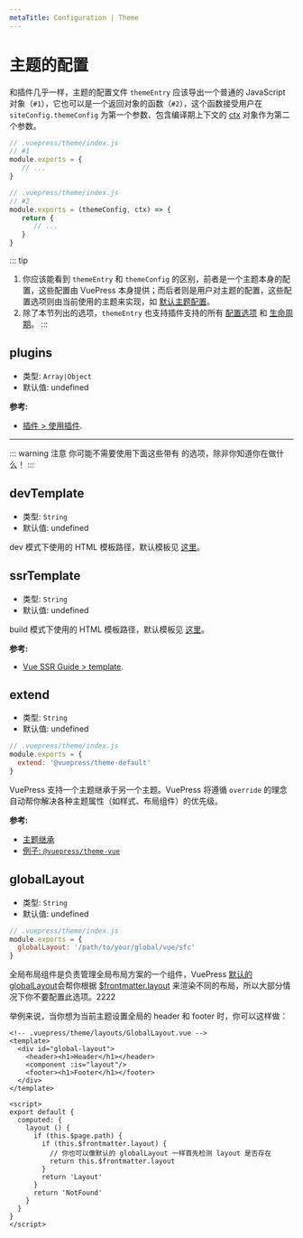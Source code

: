 ```yaml
---
metaTitle: Configuration | Theme
---
```


# 主题的配置

和插件几乎一样，主题的配置文件 `themeEntry` 应该导出一个普通的 JavaScript 对象（`#1`），它也可以是一个返回对象的函数（`#2`），这个函数接受用户在 `siteConfig.themeConfig` 为第一个参数、包含编译期上下文的 [ctx](../plugin/context-api.md) 对象作为第二个参数。

``` js
// .vuepress/theme/index.js
// #1
module.exports = {
   // ...
}
```

``` js
// .vuepress/theme/index.js
// #2
module.exports = (themeConfig, ctx) => {
   return {
      // ...
   }
}
```

::: tip
1. 你应该能看到 `themeEntry` 和 `themeConfig` 的区别，前者是一个主题本身的配置，这些配置由 VuePress 本身提供；而后者则是用户对主题的配置，这些配置选项则由当前使用的主题来实现，如 [默认主题配置](./default-theme-config.md)。
2. 除了本节列出的选项，`themeEntry` 也支持插件支持的所有 [配置选项](../plugin/option-api.md) 和 [生命周期](../plugin/life-cycle.md)。
:::

## plugins

- 类型: `Array|Object`
- 默认值: undefined

**参考:**

- [插件 > 使用插件](../plugin/using-a-plugin.md).

---

::: warning 注意
你可能不需要使用下面这些带有 <Badge text="Danger Zone" vertical="middle"/> 的选项，除非你知道你在做什么！
:::

## devTemplate <Badge text="Danger Zone"/>

- 类型: `String`
- 默认值: undefined

dev 模式下使用的 HTML 模板路径，默认模板见 [这里](https://github.com/vuejs/vuepress/blob/master/packages/%40vuepress/core/lib/client/index.dev.html)。

## ssrTemplate <Badge text="Danger Zone"/>

- 类型: `String`
- 默认值: undefined

build 模式下使用的 HTML 模板路径，默认模板见 [这里](https://github.com/vuejs/vuepress/blob/master/packages/%40vuepress/core/lib/client/index.ssr.html)。

**参考:**

- [Vue SSR Guide > template](https://ssr.vuejs.org/zh/api/#createrenderer).


## extend <Badge text="Danger Zone"/>

- 类型: `String`
- 默认值: undefined

```js
// .vuepress/theme/index.js
module.exports = {
  extend: '@vuepress/theme-default'
}
```

VuePress 支持一个主题继承于另一个主题。VuePress 将遵循 `override` 的理念自动帮你解决各种主题属性（如样式、布局组件）的优先级。

**参考:**

- [主题继承](./inheritance.md)
- [例子: `@vuepress/theme-vue`](https://github.com/vuejs/vuepress/tree/master/packages/@vuepress/theme-vue)

## globalLayout <Badge text="Danger Zone"/>

- 类型: `String`
- 默认值: undefined

```js
// .vuepress/theme/index.js
module.exports = {
  globalLayout: '/path/to/your/global/vue/sfc'
}
```

全局布局组件是负责管理全局布局方案的一个组件，VuePress [默认的 globalLayout](https://github.com/vuejs/vuepress/blob/master/packages/%40vuepress/core/lib/client/components/GlobalLayout.vue)会帮你根据 [$frontmatter.layout](../guide/frontmatter.md#layout) 来渲染不同的布局，所以大部分情况下你不要配置此选项。2222

举例来说，当你想为当前主题设置全局的 header 和 footer 时，你可以这样做：


```vue
<!-- .vuepress/theme/layouts/GlobalLayout.vue -->
<template>
  <div id="global-layout">
    <header><h1>Header</h1></header>
    <component :is="layout"/>
    <footer><h1>Footer</h1></footer>
  </div>
</template>

<script>
export default {
  computed: {
    layout () {
      if (this.$page.path) {
        if (this.$frontmatter.layout) {
          // 你也可以像默认的 globalLayout 一样首先检测 layout 是否存在
          return this.$frontmatter.layout
        }
        return 'Layout'
      }
      return 'NotFound'
    }
  }
}
</script>
```
